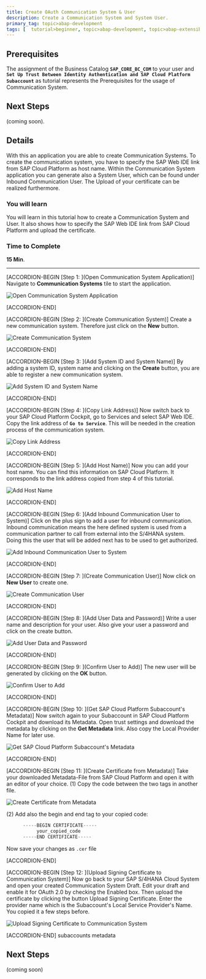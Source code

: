 ```yaml
---
title: Create OAuth Communication System & User
description: Create a Communication System and System User.
primary_tag: topic>abap-development
tags: [  tutorial>beginner, topic>abap-development, topic>abap-extensibility ]
---
```


## Prerequisites  
The assignment of the Business Catalog **`SAP_CORE_BC_COM`** to your user and **`Set Up Trust Between Identity Authentication and SAP Cloud Platform Subaccount`** as tutorial represents the Prerequisites for the usage of Communication System.

## Next Steps
 (coming soon).
## Details
With this an application you are able to create Communication Systems. To create the communication system, you have to specify the SAP Web IDE link from SAP Cloud Platform as host name. Within the Communication System application you can generate also a System User, which can be found under Inbound Communication User. The Upload of your certificate can be realized furthermore.

### You will learn  
You will learn in this tutorial how to create a Communication System and User. It also shows how to specify the SAP Web IDE link from SAP Cloud Platform and upload the certificate.

### Time to Complete
**15 Min**.

---

[ACCORDION-BEGIN [Step 1: ](Open Communication System Application)]
Navigate to **Communication Systems** tile to start the application.

![Open Communication System Application](system.png)

[ACCORDION-END]

[ACCORDION-BEGIN [Step 2: ](Create Communication System)]
Create a new communication system. Therefore just click on the **New** button.

![Create Communication System](new.png)

[ACCORDION-END]

[ACCORDION-BEGIN [Step 3: ](Add System ID and System Name)]
By adding a system ID, system name and clicking on the **Create** button, you are able to register a new communication system.

![Add System ID and System Name](create.png)

[ACCORDION-END]

[ACCORDION-BEGIN [Step 4: ](Copy Link Address)]
Now switch back to your SAP Cloud Platform Cockpit, go to Services and select SAP Web IDE. Copy the link address of **`Go to Service`**. This will be needed in the creation process of the communication system.

![Copy Link Address](link.png)

[ACCORDION-END]

[ACCORDION-BEGIN [Step 5: ](Add Host Name)]
Now you can add your host name. You can find this information on SAP Cloud Platform. It corresponds to the link address copied from step 4 of this tutorial.

![Add Host Name](hostname.png)

[ACCORDION-END]

[ACCORDION-BEGIN [Step 6: ](Add Inbound Communication User to System)]
Click on the plus sign to add a user for inbound communication. Inbound communication means the here defined system is used from a communication partner to call from external into the S/4HANA system. Doing this the user that will be added next has to be used to get authorized.

![Add Inbound Communication User to System](plus.png)

[ACCORDION-END]

[ACCORDION-BEGIN [Step 7: ](Create Communication User)]
Now click on **New User** to create one.

![Create Communication User](newuser.png)

[ACCORDION-END]

[ACCORDION-BEGIN [Step 8: ](Add User Data and Password)]
Write a user name and description for your user.
Also give your user a password and click on the create button.

![Add User Data and Password](userdata.png)

[ACCORDION-END]

[ACCORDION-BEGIN [Step 9: ](Confirm User to Add)]
The new user will be generated by clicking on the **OK** button.

![Confirm User to Add](ok.png)

[ACCORDION-END]

[ACCORDION-BEGIN [Step 10: ](Get SAP Cloud Platform Subaccount's Metadata)]
Now switch again to your Subaccount in SAP Cloud Platform Cockpit and download its Metadata. Open trust settings and download the metadata by clicking on the **Get Metadata** link. Also copy the Local Provider Name for later use.

![Get SAP Cloud Platform Subaccount's Metadata](trust.png)

[ACCORDION-END]

[ACCORDION-BEGIN [Step 11: ](Create Certificate from Metadata)]
Take your downloaded Metadata-File from SAP Cloud Platform and open it with an editor of your choice.
(1) Copy the code between the two tags in another file.

![Create Certificate from Metadata](certificate2.png)

(2) Add also the begin and end tag to your copied code:

```swift
      -----BEGIN CERTIFICATE-----
           your_copied_code
      -----END CERTIFICATE-----

```
Now save your changes as `.cer` file

[ACCORDION-END]

[ACCORDION-BEGIN [Step 12: ](Upload Signing Certificate to Communication System)]
Now go back to your SAP S/4HANA Cloud System and open your created Communication System Draft. Edit your draft and enable it for OAuth 2.0 by checking the Enabled box. Then upload the certificate by clicking the button Upload Signing Certificate. Enter the provider name which is the Subaccount's Local Service Provider's Name. You copied it a few steps before.

![Upload Signing Certificate to Communication System](certificate.png)

[ACCORDION-END]
subaccounts metadata

## Next Steps
(coming soon)
